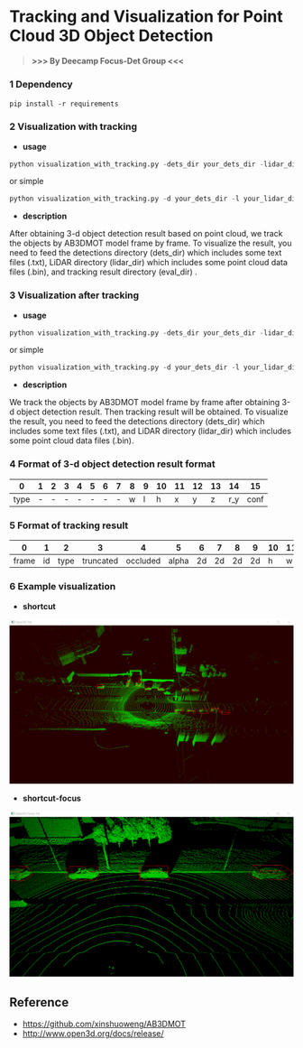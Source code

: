# Tracking and Visualization for Point Cloud 3D Object Detection

>  **>>> By Deecamp Focus-Det Group <<<**

### 1 Dependency

```pyth
pip install -r requirements
```

### 2 Visualization with tracking

- **usage**

```python
python visualization_with_tracking.py -dets_dir your_dets_dir -lidar_dir your_lidar_dir -eval_dir your_eval_dir
```

or simple

```py
python visualization_with_tracking.py -d your_dets_dir -l your_lidar_dir -e your_eval_dir
```

- **description**

After obtaining 3-d object detection result based on point cloud, we track the objects by AB3DMOT model frame by frame. To visualize the result, you need to feed the detections directory (dets_dir) which includes some text files (.txt), LiDAR  directory (lidar_dir) which includes some point cloud data files (.bin), and tracking result directory  (eval_dir) .

### 3 Visualization after tracking

- **usage**

```python
python visualization_with_tracking.py -dets_dir your_dets_dir -lidar_dir your_lidar_dir
```

or simple

```py
python visualization_with_tracking.py -d your_dets_dir -l your_lidar_dir
```

- **description**

We track the objects by AB3DMOT model frame by frame after obtaining 3-d object detection result. Then tracking result will be obtained. To visualize the result, you need to feed the detections directory (dets_dir) which includes some text files (.txt), and LiDAR directory (lidar_dir) which includes some point cloud data files (.bin).

### 4 Format of 3-d object detection result format

| 0    | 1    | 2    | 3    | 4    | 5    | 6    | 7    | 8    | 9    | 10   | 11   | 12   | 13   | 14   | 15   |
| ---- | ---- | ---- | ---- | ---- | ---- | ---- | ---- | ---- | ---- | ---- | ---- | ---- | ---- | ---- | ---- |
| type | -    | -    | -    | -    | -    | -    | -    | w    | l    | h    | x    | y    | z    | r_y  | conf |

### 5 Format of tracking result

| 0     | 1    | 2    | 3         | 4        | 5     | 6    | 7    | 8    | 9    | 10   | 11   | 12   | 13   | 14   | 15   | 16   | 17   |
| ----- | ---- | ---- | --------- | -------- | ----- | ---- | ---- | ---- | ---- | ---- | ---- | ---- | ---- | ---- | ---- | ---- | ---- |
| frame | id   | type | truncated | occluded | alpha | 2d   | 2d   | 2d   | 2d   | h    | w    | l    | x    | y    | z    | r_y  | conf |

### 6 Example visualization

- **shortcut**

![shortcut](https://github.com/FiftyWu/Deecamp2020/blob/master/tracking_visualization/example_pictures/shortcut.png) 

- **shortcut-focus**

![shortcut-focus](https://github.com/FiftyWu/Deecamp2020/blob/master/tracking_visualization/example_pictures/shortcut-focus.png)

## Reference

- https://github.com/xinshuoweng/AB3DMOT
- http://www.open3d.org/docs/release/



